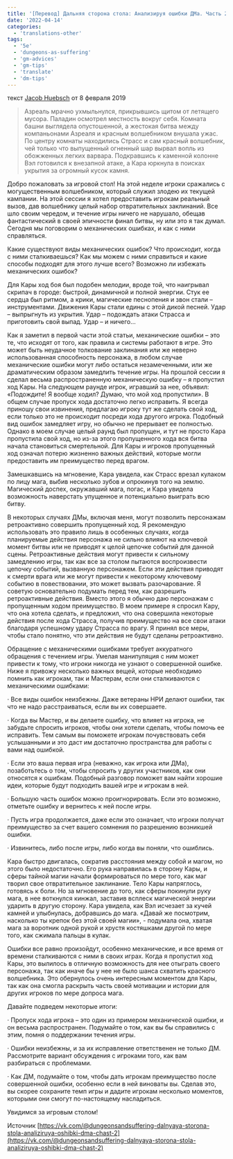 ```yaml
---
title: '[Перевод] Дальняя сторона стола: Анализируя ошибки ДМа. Часть 2'
date: '2022-04-14'
categories:
  - 'translations-other'
tags:
  - '5e'
  - 'dungeons-as-suffering'
  - 'gm-advices'
  - 'gm-tips'
  - 'translate'
  - 'dm-tips'
---
```


текст [Jacob Huebsch](https://vk.com/away.php?to=http%3A%2F%2Fkoboldpress.com%2Fauthor%2F%3Fauthorname%3DJacob%2520Huebsch&cc_key=) от 8 февраля 2019

> Азреаль мрачно ухмыльнулся, прикрывшись щитом от летящего мусора. Паладин осмотрел местность вокруг себя. Комната башни выглядела опустошенной, а жестокая битва между компаньонами Азреаля и красным волшебником внушала ужас. По центру комнаты находились Страсс и сам красный волшебник, чей только что выпущенный огненный шар вырвал вопль из обожженных легких варвара. Подкравшись к каменной колонне Вэл готовился к внезапной атаке, а Кара юркнула в поисках укрытия за огромный кусок камня.

Добро пожаловать за игровой стол! На этой неделе игроки сражались с могущественным волшебником, который служил злодею их текущей кампании. На этой сессии я хотел предоставить игрокам реальный вызов, дав волшебнику целый набор отвратительных заклинаний. Все шло своим чередом, и течение игры ничего не нарушало, обещав фантастический в своей эпичности финал битвы, ну или это я так думал. Сегодня мы поговорим о механических ошибках, и как с ними справляться.

Какие существуют виды механических ошибок? Что происходит, когда с ними сталкиваешься? Как мы можем с ними справиться и какие способы подходят для этого лучше всего? Возможно ли избежать механических ошибок?

Для Кары ход боя был подобен мелодии, вроде той, что наигрывал скрипач в городе: быстрой, динамичной и полной энергии. Стук ее сердца был ритмом, а крики, магические песнопения и звон стали – инструментами. Движения Кары стали едины с этой дикой песней. Удар – выпрыгнуть из укрытия. Удар – подождать атаки Страсса и приготовить свой выпад. Удар – и ничего…

Как я заметил в первой части этой статьи, механические ошибки – это те, что исходят от того, как правила и системы работают в игре. Это может быть неудачное толкование заклинания или же неверно использованная способность персонажа, в любом случае механические ошибки могут либо остаться незамеченными, или же драматическим образом замедлить течение игры. На прошлой сессии я сделал весьма распространенную механическую ошибку – я пропустил ход Кары. На следующем раунде игрок, игравший за нее, объявил: «Подождите! Я вообще ходил? Думаю, что мой ход пропустили». В общем случае пропуск хода достаточно легко исправить. Я всегда приношу свои извинения, предлагаю игроку тут же сделать свой ход, если только это не происходит посреди хода другого игрока. Подобный вид ошибок замедляет игру, но обычно не прерывает ее полностью. Однако в моем случае целый раунд был пропущен, и тут не просто Кара пропустила свой ход, но из-за этого пропущенного хода вся битва начала становиться смертельной. Для Кары и игроков пропущенный ход означал потерю жизненно важных действий, которые могли предоставить им преимущество перед врагом.

Замешкавшись на мгновение, Кара увидела, как Страсс врезал кулаком по лицу мага, выбив несколько зубов и опрокинув того на землю. Магический доспех, окружавший мага, погас, и Кара увидела возможность наверстать упущенное и потенциально выиграть всю битву.

В некоторых случаях ДМы, включая меня, могут позволить персонажам ретроактивно совершить пропущенный ход. Я рекомендую использовать это правило лишь в особенных случаях, когда планируемые действия персонажа не сильно влияют на ключевой момент битвы или не приводят к целой цепочке событий для данной сцены. Ретроактивные действия могут привести к сильному замедлению игры, так как все за столом пытаются воспроизвести цепочку событий, вызванную персонажем. Если эти действия приводят к смерти врага или же могут привести к некоторому ключевому событию в повествовании, это может вызвать разочарование. Я советую основательно подумать перед тем, как разрешить ретроактивные действия. Вместо этого я обычно даю персонажам с пропущенным ходом преимущество. В моем примере я спросил Кару, что она хотела сделать, и предложил, что она совершила некоторые действия после хода Страсса, получив преимущество на все свои атаки благодаря успешному удару Страсса по врагу. Я принял все меры, чтобы стало понятно, что эти действия не будут сделаны ретроактивно.

Обращение с механическими ошибками требует аккуратного обращения с течением игры. Умелая манипуляция с ним может привести к тому, что игроки никогда не узнают о совершенной ошибке. Ниже я привожу несколько важных вещей, которые необходимо помнить как игрокам, так и Мастерам, если они сталкиваются с механическими ошибками:

· Все виды ошибок неизбежны. Даже ветераны НРИ делают ошибки, так что не надо расстраиваться, если вы их совершаете.

· Когда вы Мастер, и вы делаете ошибку, что влияет на игрока, не забудьте спросить игроков, чтобы они хотели сделать, чтобы помочь ее исправить. Тем самым вы поможете игрокам почувствовать себя услышанными и это даст им достаточно пространства для работы с вами над ошибкой.

· Если это ваша первая игра (неважно, как игрока или ДМа), позаботьтесь о том, чтобы спросить у других участников, как они относятся к ошибкам. Подобный разговор поможет вам найти хорошие идеи, которые будут подходить вашей игре и игрокам в ней.

· Большую часть ошибок можно проигнорировать. Если это возможно, отметьте ошибку и вернитесь к ней после игры.

· Пусть игра продолжается, даже если это означает, что игроки получат преимущество за счет вашего сомнения по разрешению возникшей ошибки.

· Извинитесь, либо после игры, либо когда вы поняли, что ошиблись.

Кара быстро двигалась, сократив расстояния между собой и магом, но этого было недостаточно. Его рука направилась в сторону Кары, и сферы тайной магии начали формироваться по мере того, как маг творил свое отвратительное заклинание. Тело Кары напряглось, готовясь к боли. Но за мгновение до того, как сферы покинули руку мага, в нее воткнулся кинжал, заставив всплеск магической энергии ударить в другую сторону. Кара увидела, как Вэл исчезает за кучей камней и улыбнулась, добравшись до мага. «Давай же посмотрим, насколько ты крепок без этой своей магии», - подумала она, хватая мага за воротник одной рукой и хрустя костяшками другой по мере того, как сжимала пальцы в кулак.

Ошибки все равно произойдут, особенно механические, и все время от времени сталкиваются с ними в своих играх. Когда я пропустил ход Кары, это вылилось в отличную возможность для нее отыграть своего персонажа, так как иначе бы у нее не было шанса схватить красного волшебника. Это обернулось очень интересным моментом для Кары, так как она смогла раскрыть часть своей мотивации и истории для других игроков по мере допроса мага.

Давайте подведем некоторые итоги:

· Пропуск хода игрока – это один из примером механической ошибки, и он весьма распространен. Подумайте о том, как вы бы справились с этим, помня о поддержании течения игры.

· Ошибки неизбежны, и за их исправление ответственен не только ДМ. Рассмотрите вариант обсуждения с игроками того, как вам разбираться с проблемами.

· Как ДМ, подумайте о том, чтобы дать игрокам преимущество после совершенной ошибки, особенно если в ней виноваты вы. Сделав это, вы скорее сохраните темп игры и дадите игрокам несколько моментов, которыми они смогут по-настоящему насладиться.

Увидимся за игровым столом!

Источник [https://vk.com/@dungeonsandsuffering-dalnyaya-storona-stola-analiziruya-oshibki-dma-chast-2](https://vk.com/@dungeonsandsuffering-dalnyaya-storona-stola-analiziruya-oshibki-dma-chast-2)
